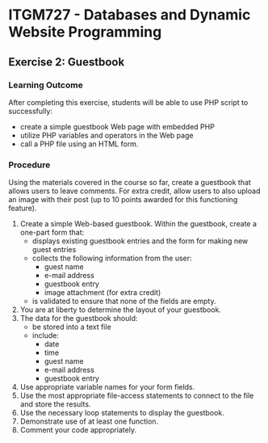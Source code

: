 # ITGM727 - Databases and Dynamic Website Programming
## Exercise 2: Guestbook


### Learning Outcome
After completing this exercise, students will be able to use PHP script to successfully:

* create a simple guestbook Web page with embedded PHP
* utilize PHP variables and operators in the Web page
* call a PHP file using an HTML form.

### Procedure
Using the materials covered in the course so far, create a guestbook that allows users to leave comments. For extra credit, allow users to also upload an image with their post (up to 10 points awarded for this functioning feature).

1. Create a simple Web-based guestbook. Within the guestbook, create a one-part form that:
    * displays existing guestbook entries and the form for making new guest entries
    * collects the following information from the user:
        * guest name
        * e-mail address
        * guestbook entry
        * image attachment (for extra credit)
    * is validated to ensure that none of the fields are empty.
2. You are at liberty to determine the layout of your guestbook.
3. The data for the guestbook should:
    * be stored into a text file
    * include:
        * date
        * time
        * guest name
        * e-mail address
        * guestbook entry
4. Use appropriate variable names for your form fields.
5. Use the most appropriate file-access statements to connect to the file and store the results.
6. Use the necessary loop statements to display the guestbook.
7. Demonstrate use of at least one function.
8. Comment your code appropriately.